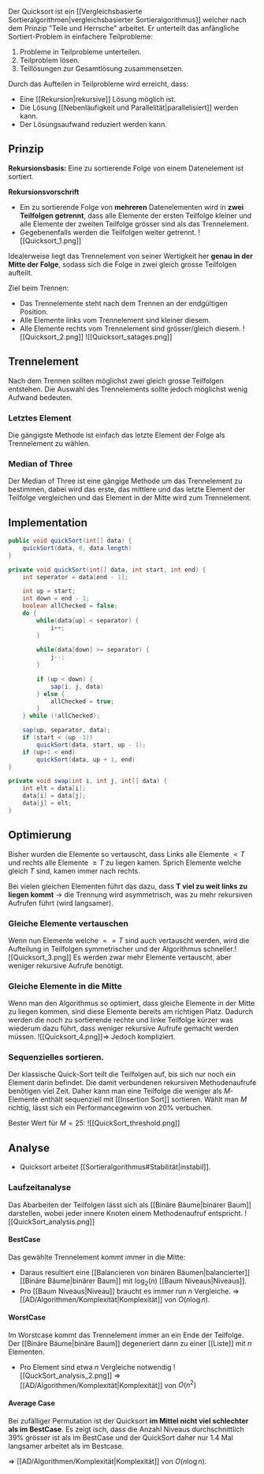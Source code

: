 Der Quicksort ist ein [[Vergleichsbasierte Sortieralgorithmen|vergleichsbasierter Sortieralgorithmus]] welcher nach dem Prinzip "Teile und Herrsche" arbeitet.
Er unterteilt das anfängliche Sortiert-Problem in einfachere Teilprobleme:
1. Probleme in Teilprobleme unterteilen.
2. Teilproblem lösen.
3. Teillösungen zur Gesamtlösung zusammensetzen.

Durch das Aufteilen in Teilprobleme wird erreicht, dass:
- Eine [[Rekursion|rekursive]] Lösung möglich ist.
- Die Lösung [[Nebenläufigkeit und Parallelität|parallelisiert]] werden kann.
- Der Lösungsaufwand reduziert werden kann.

## Prinzip
**Rekursionsbasis:**
Eine zu sortierende Folge von einem Datenelement ist sortiert.

**Rekursionsvorschrift**
- Ein zu sortierende Folge von **mehreren** Datenelementen wird in **zwei Teilfolgen getrennt**, dass alle Elemente der ersten Teilfolge kleiner und alle Elemente der zweiten Teilfolge grösser sind als das Trennelement.
- Gegebenenfalls werden die Teilfolgen weiter getrennt.
![[Quicksort_1.png]]

Idealerweise liegt das Trennelement von seiner Wertigkeit her **genau in der Mitte der Folge**, sodass sich die Folge in zwei gleich grosse Teilfolgen aufteilt.

Ziel beim Trennen:
- Das Trennelemente steht nach dem Trennen an der endgültigen Position.
- Alle Elemente links vom Trennelement sind kleiner diesem.
- Alle Elemente rechts vom Trennelement sind grösser/gleich diesem.
![[Quicksort_2.png]]
![[Quicksort_satages.png]]
## Trennelement
Nach dem Trennen sollten möglichst zwei gleich grosse Teilfolgen entstehen.
Die Auswahl des Trennelements sollte jedoch möglichst wenig Aufwand bedeuten.
### Letztes Element
Die gängigste Methode ist einfach das letzte Element der Folge als Trennelement zu wählen.
### Median of Three
Der Median of Three ist eine gängige Methode um das Trennelement zu bestimmen, dabei wird das erste, das mittlere und das letzte Element der Teilfolge vergleichen und das Element in der Mitte wird zum Trennelement.

## Implementation
```java
public void quickSort(int[] data) {
	quickSort(data, 0, data.length)
}

private void quickSort(int[] data, int start, int end) {
	int seperator = data[end - 1];

	int up = start;
	int down = end - 1;
	boolean allChecked = false;
	do {
		while(data[up] < separator) {
			i++;
		}
		
		while(data[down] >= separator) {
			j--;
		}
		
		if (up < down) {
			sap(i, j, data)
		} else {
			allChecked = true;
		}
	} while (!allChecked);

	sap(up, separator, data);
	if (start < (up -1))
		quickSort(data, start, up - 1);
	if (up+1 < end)
		quickSort(data, up + 1, end)
}

private void swap(int i, int j, int[] data) {
	int elt = data[i];
	data[i] = data[j];
	data[j] = elt;
}
```

## Optimierung
Bisher wurden die Elemente so vertauscht, dass Links alle Elemente $< T$ und rechts alle Elemente $\geq T$ zu liegen kamen.
Sprich Elemente welche gleich $T$ sind, kamen immer nach rechts.

Bei vielen gleichen Elementen führt das dazu, dass **T viel zu weit links zu liegen kommt** -> die Trennung wird asymmetrisch, was zu mehr rekursiven Aufrufen führt (wird langsamer).

### Gleiche Elemente vertauschen
Wenn nun Elemente welche $== T$ sind auch vertauscht werden, wird die Aufteilung in Teilfolgen symmetrischer und der Algorithmus schneller.![[Quicksort_3.png]]
Es werden zwar mehr Elemente vertauscht, aber weniger rekursive Aufrufe benötigt.

### Gleiche Elemente in die Mitte
Wenn man den Algorithmus so optimiert, dass gleiche Elemente in der Mitte zu liegen kommen, sind diese Elemente bereits am richtigen Platz.
Dadurch werden die noch zu sortierende rechte und linke Teilfolge kürzer was wiederum dazu führt, dass weniger rekursive Aufrufe gemacht werden müssen.
![[Quicksort_4.png]]=> Jedoch kompliziert.

### Sequenzielles sortieren.
Der klassische Quick-Sort teilt die Teilfolgen auf, bis sich nur noch ein Element darin befindet. Die damit verbundenen rekursiven Methodenaufrufe benötigen viel Zeit.
Daher kann man eine Teilfolge die weniger als $M$-Elemente enthält sequenziell mit [[Insertion Sort]] sortieren. Wählt man $M$ richtig, lässt sich ein Performancegewinn von $20\%$ verbuchen. 

Bester Wert für $M = 25$:
![[QuickSort_threshold.png]]

## Analyse
- Quicksort arbeitet [[Sortieralgorithmus#Stabilität|instabil]].
### Laufzeitanalyse
Das Abarbeiten der Teilfolgen lässt sich als [[Binäre Bäume|binärer Baum]] darstellen, wobei jeder innere Knoten einem Methodenaufruf entspricht.
![[QuickSort_analysis.png]]
#### BestCase
Das gewählte Trennelement kommt immer in die Mitte:
- Daraus resultiert eine [[Balancieren von binären Bäumen|balancierter]] [[Binäre Bäume|binärer Baum]] mit $\log_{2}(n)$ [[Baum Niveaus|Niveaus]].
- Pro [[Baum Niveaus|Niveau]] braucht es immer run $n$ Vergleiche.
=> [[AD/Algorithmen/Komplexität|Komplexität]] von $O(n \log n)$.


#### WorstCase
Im Worstcase kommt das Trennelement immer an ein Ende der Teilfolge.
Der [[Binäre Bäume|binäre Baum]] degeneriert dann zu einer [[Liste]] mit $n$ Elementen.
- Pro Element sind etwa $n$ Vergleiche notwendig
![[QuckSort_analysis_2.png]]
=> [[AD/Algorithmen/Komplexität|Komplexität]] von $O(n^{2})$

#### Average Case
Bei zufälliger Permutation ist der Quicksort **im Mittel nicht viel schlechter als im BestCase**.
Es zeigt isch, dass die Anzahl Niveaus durchschnittlich 39% grösser ist als im BestCase und der QuickSort daher nur 1.4 Mal langsamer arbeitet als im Bestcase.

=> [[AD/Algorithmen/Komplexität|Komplexität]] von $O(n \log n)$.
